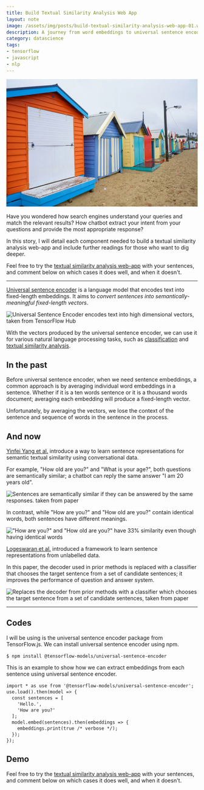 ```yaml
---
title: Build Textual Similarity Analysis Web App
layout: note
image: /assets/img/posts/build-textual-similarity-analysis-web-app-01.webp
description: A journey from word embeddings to universal sentence encoder to web-app demo
category: datascience
tags:
- tensorflow
- javascript
- nlp
---
```


![cover](/assets/img/posts/build-textual-similarity-analysis-web-app-01.webp)

Have you wondered how search engines understand your queries and match the relevant results? How chatbot extract your intent from your questions and provide the most appropriate response?

In this story, I will detail each component needed to build a textual similarity analysis web-app and include further readings for those who want to dig deeper.

Feel free to try the [textual similarity analysis web-app](https://jinglescode.github.io/demos/nlp-sentence-encoder) with your sentences, and comment below on which cases it does well, and when it doesn't.

---

[Universal sentence encoder](https://arxiv.org/pdf/1803.11175.pdf) is a language model that encodes text into fixed-length embeddings. It aims to *convert sentences into semantically-meaningful fixed-length vectors*.

![Universal Sentence Encoder encodes text into high dimensional vectors, taken from TensorFlow Hub](https://cdn-images-1.medium.com/max/1600/1*8Qy3hv5iLnKnWVhpjjl2jQ.png)

With the vectors produced by the universal sentence encoder, we can use it for various natural language processing tasks, such as [classification](https://en.wikipedia.org/wiki/Sentiment_analysis) and [textual similarity analysis](https://en.wikipedia.org/wiki/Semantic_similarity).

## In the past

Before universal sentence encoder, when we need sentence embeddings, a common approach is by averaging individual word embeddings in a sentence. Whether if it is a ten words sentence or it is a thousand words document; averaging each embedding will produce a fixed-length vector.

Unfortunately, by averaging the vectors, we lose the context of the sentence and sequence of words in the sentence in the process.

## And now

[Yinfei Yang et al.](https://arxiv.org/pdf/1804.07754.pdf) introduce a way to learn sentence representations for semantic textual similarity using conversational data.

For example, "How old are you?" and "What is your age?", both questions are semantically similar; a chatbot can reply the same answer "I am 20 years old".

![Sentences are semantically similar if they can be answered by the same responses. taken from paper](https://cdn-images-1.medium.com/max/1600/1*khuFQ0R7LOrxeSNKSzbpIQ.png)

In contrast, while "How are you?" and "How old are you?" contain identical words, both sentences have different meanings.

!["How are you?" and "How old are you?" have 33% similarity even though having identical words](https://cdn-images-1.medium.com/max/1600/1*s6BBJEE4fWv3ajeyJ9Trzw.png)

[Logeswaran et al.](https://arxiv.org/pdf/1803.02893.pdf) introduced a framework to learn sentence representations from unlabelled data.

In this paper, the decoder used in prior methods is replaced with a classifier that chooses the target sentence from a set of candidate sentences; it improves the performance of question and answer system.

![Replaces the decoder from prior methods with a classifier which chooses the target sentence from a set of candidate sentences, taken from paper](https://cdn-images-1.medium.com/max/1600/1*JX-jV49NFDw9WhsIJ3Iz0w.png)

---

## Codes

I will be using is the universal sentence encoder package from TensorFlow.js. We can install universal sentence encoder using npm.

```
$ npm install @tensorflow-models/universal-sentence-encoder
```

This is an example to show how we can extract embeddings from each sentence using universal sentence encoder.

```
import * as use from '@tensorflow-models/universal-sentence-encoder';
use.load().then(model => {
  const sentences = [
    'Hello.',
    'How are you?'
  ];
  model.embed(sentences).then(embeddings => {
    embeddings.print(true /* verbose */);
  });
});
```

## Demo

Feel free to try the [textual similarity analysis web-app](https://jinglescode.github.io/demos/nlp-sentence-encoder) with your sentences, and comment below on which cases it does well, and when it doesn't.
